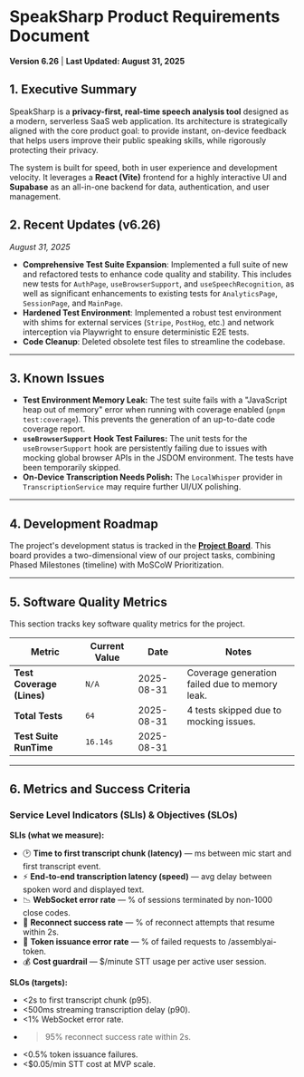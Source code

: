 # SpeakSharp Product Requirements Document

**Version 6.26** | **Last Updated: August 31, 2025**

## 1. Executive Summary

SpeakSharp is a **privacy-first, real-time speech analysis tool** designed as a modern, serverless SaaS web application. Its architecture is strategically aligned with the core product goal: to provide instant, on-device feedback that helps users improve their public speaking skills, while rigorously protecting their privacy.

The system is built for speed, both in user experience and development velocity. It leverages a **React (Vite)** frontend for a highly interactive UI and **Supabase** as an all-in-one backend for data, authentication, and user management.


## 2. Recent Updates (v6.26)
*August 31, 2025*
- **Comprehensive Test Suite Expansion**: Implemented a full suite of new and refactored tests to enhance code quality and stability. This includes new tests for `AuthPage`, `useBrowserSupport`, and `useSpeechRecognition`, as well as significant enhancements to existing tests for `AnalyticsPage`, `SessionPage`, and `MainPage`.
- **Hardened Test Environment**: Implemented a robust test environment with shims for external services (`Stripe`, `PostHog`, etc.) and network interception via Playwright to ensure deterministic E2E tests.
- **Code Cleanup**: Deleted obsolete test files to streamline the codebase.

---

## 3. Known Issues
- **Test Environment Memory Leak:** The test suite fails with a "JavaScript heap out of memory" error when running with coverage enabled (`pnpm test:coverage`). This prevents the generation of an up-to-date code coverage report.
- **`useBrowserSupport` Hook Test Failures:** The unit tests for the `useBrowserSupport` hook are persistently failing due to issues with mocking global browser APIs in the JSDOM environment. The tests have been temporarily skipped.
- **On-Device Transcription Needs Polish:** The `LocalWhisper` provider in `TranscriptionService` may require further UI/UX polishing.

---

## 4. Development Roadmap
The project's development status is tracked in the [**Project Board**](./PROJECT_BOARD.md). This board provides a two-dimensional view of our project tasks, combining Phased Milestones (timeline) with MoSCoW Prioritization.

---

## 5. Software Quality Metrics

This section tracks key software quality metrics for the project.

| Metric                        | Current Value | Date       | Notes                                           |
| ----------------------------- | ------------- | ---------- | ----------------------------------------------- |
| **Test Coverage (Lines)**     | `N/A`         | 2025-08-31 | Coverage generation failed due to memory leak.  |
| **Total Tests**               | `64`          | 2025-08-31 | 4 tests skipped due to mocking issues.          |
| **Test Suite RunTime**        | `16.14s`      | 2025-08-31 |                                                 |
---

## 6. Metrics and Success Criteria

### Service Level Indicators (SLIs) & Objectives (SLOs)

**SLIs (what we measure):**

- 🕑 **Time to first transcript chunk (latency)** — ms between mic start and first transcript event.
- ⚡ **End-to-end transcription latency (speed)** — avg delay between spoken word and displayed text.
- 📉 **WebSocket error rate** — % of sessions terminated by non-1000 close codes.
- 🔄 **Reconnect success rate** — % of reconnect attempts that resume within 2s.
- 🔐 **Token issuance error rate** — % of failed requests to /assemblyai-token.
- 💰 **Cost guardrail** — $/minute STT usage per active user session.

**SLOs (targets):**

- <2s to first transcript chunk (p95).
- <500ms streaming transcription delay (p90).
- <1% WebSocket error rate.
- >95% reconnect success rate within 2s.
- <0.5% token issuance failures.
- <$0.05/min STT cost at MVP scale.
